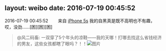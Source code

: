 layout: weibo
date: 2016-07-19 00:45:52
---
2016-07-19 00:45:52  &nbsp;&nbsp;&nbsp;&nbsp;&nbsp;&nbsp; 来自 <a href="sinaweibo://customweibosource" rel="nofollow">iPhone 5s</a>
我的自黑真是既不高明也不有趣，哎，没劲……[困][困][困]
>  @风二码畜: 一双穿了5个年头的凉鞋——我的天哪！打哪去找这么省钱经济的男友，这些女孩都瞎了眼吗？！！ ​​​
>  ![图片](https://ww3.sinaimg.cn/large/6d2a6003jw1f5ydndyug4j20qo0zkjz1.jpg)
